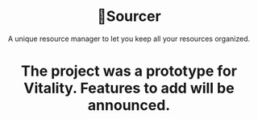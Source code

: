 

<h1 align="center">
📑Sourcer
</h1>
<p align="center">
    A unique resource manager to let you keep all your resources organized.
</p>



<h1 align="center">The project was a prototype for Vitality. Features to add will be announced.</h1>
